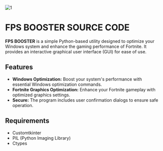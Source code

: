 ![1](https://i.imgur.com/sVWaVyG.png)

# FPS BOOSTER SOURCE CODE

**FPS BOOSTER** is a simple Python-based utility designed to optimize your Windows system and enhance the gaming performance of Fortnite. It provides an interactive graphical user interface (GUI) for ease of use.

## Features

- **Windows Optimization:** Boost your system's performance with essential Windows optimization commands.
- **Fortnite Graphics Optimization:** Enhance your Fortnite gameplay with optimized graphics settings.
- **Secure:** The program includes user confirmation dialogs to ensure safe operation.

## Requirements

- Customtkinter
- PIL (Python Imaging Library)
- Ctypes

